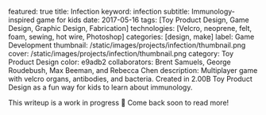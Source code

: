 featured: true
title: Infection
keyword: infection
subtitle: Immunology-inspired game for kids
date: 2017-05-16
tags: [Toy Product Design, Game Design, Graphic Design, Fabrication]
technologies: [Velcro, neoprene, felt, foam, sewing, hot wire, Photoshop]
categories: [design, make]
label: Game Development
thumbnail: /static/images/projects/infection/thumbnail.png
cover: /static/images/projects/infection/thumbnail.png
category: Toy Product Design
color: e9adb2
collaborators: Brent Samuels, George Roudebush, Max Beeman, and Rebecca Chen
description: Multiplayer game with velcro organs, antibodies, and bacteria. Created in 2.00B Toy Product Design as a fun way for kids to learn about immunology.

This writeup is a work in progress 🙊 Come back soon to read more!